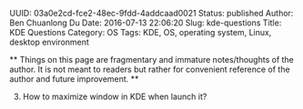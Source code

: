 UUID: 03a0e2cd-fce2-48ec-9fdd-4addcaad0021
Status: published
Author: Ben Chuanlong Du
Date: 2016-07-13 22:06:20
Slug: kde-questions
Title: KDE Questions
Category: OS
Tags: KDE, OS, operating system, Linux, desktop environment  

**
Things on this page are fragmentary and immature notes/thoughts of the author. 
It is not meant to readers but rather for convenient reference of the author and future improvement.
**
 
3. How to maximize window in KDE when launch it?

